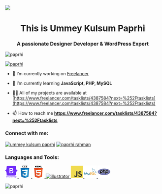 <img style="height: 300px;" src="https://encrypted-tbn0.gstatic.com/images?q=tbn:ANd9GcS116ERffx7tn3OCEqB9DHpItKiv05ERsevGA&s">
<h1 align="center">This is Ummey Kulsum Paprhi</h1>
<h3 align="center">A passionate Designer Developer & WordPress Expert</h3>

<p align="left"> <img src="https://komarev.com/ghpvc/?username=paprhi&label=Profile%20views&color=0e75b6&style=flat" alt="paprhi" /> </p>

<p align="left"> <a href="https://github.com/ryo-ma/github-profile-trophy"><img src="https://github-profile-trophy.vercel.app/?username=paprhi" alt="paprhi" /></a> </p>

- 🔭 I’m currently working on [Freelancer](https://www.freelancer.com/tasklists/4387584?next=%252Ftasklists)

- 🌱 I’m currently learning **JavaScript, PHP, MySQL**

- 👨‍💻 All of my projects are available at [https://www.freelancer.com/tasklists/4387584?next=%252Ftasklists](https://www.freelancer.com/tasklists/4387584?next=%252Ftasklists)

- 📫 How to reach me **https://www.freelancer.com/tasklists/4387584?next=%252Ftasklists**

<h3 align="left">Connect with me:</h3>
<p align="left">
<a href="https://linkedin.com/in/ummey kulsum paprhi" target="blank"><img align="center" src="https://raw.githubusercontent.com/rahuldkjain/github-profile-readme-generator/master/src/images/icons/Social/linked-in-alt.svg" alt="ummey kulsum paprhi" height="30" width="40" /></a>
<a href="https://fb.com/paprhi rahman" target="blank"><img align="center" src="https://raw.githubusercontent.com/rahuldkjain/github-profile-readme-generator/master/src/images/icons/Social/facebook.svg" alt="paprhi rahman" height="30" width="40" /></a>
</p>

<h3 align="left">Languages and Tools:</h3>
<p align="left"> <a href="https://getbootstrap.com" target="_blank" rel="noreferrer"> <img src="https://raw.githubusercontent.com/devicons/devicon/master/icons/bootstrap/bootstrap-plain-wordmark.svg" alt="bootstrap" width="40" height="40"/> </a> <a href="https://www.w3schools.com/css/" target="_blank" rel="noreferrer"> <img src="https://raw.githubusercontent.com/devicons/devicon/master/icons/css3/css3-original-wordmark.svg" alt="css3" width="40" height="40"/> </a> <a href="https://www.w3.org/html/" target="_blank" rel="noreferrer"> <img src="https://raw.githubusercontent.com/devicons/devicon/master/icons/html5/html5-original-wordmark.svg" alt="html5" width="40" height="40"/> </a> <a href="https://www.adobe.com/in/products/illustrator.html" target="_blank" rel="noreferrer"> <img src="https://www.vectorlogo.zone/logos/adobe_illustrator/adobe_illustrator-icon.svg" alt="illustrator" width="40" height="40"/> </a> <a href="https://developer.mozilla.org/en-US/docs/Web/JavaScript" target="_blank" rel="noreferrer"> <img src="https://raw.githubusercontent.com/devicons/devicon/master/icons/javascript/javascript-original.svg" alt="javascript" width="40" height="40"/> </a> <a href="https://www.mysql.com/" target="_blank" rel="noreferrer"> <img src="https://raw.githubusercontent.com/devicons/devicon/master/icons/mysql/mysql-original-wordmark.svg" alt="mysql" width="40" height="40"/> </a> <a href="https://www.php.net" target="_blank" rel="noreferrer"> <img src="https://raw.githubusercontent.com/devicons/devicon/master/icons/php/php-original.svg" alt="php" width="40" height="40"/> </a> </p>

<p><img align="center" src="https://github-readme-stats.vercel.app/api/top-langs?username=paprhi&show_icons=true&locale=en&layout=compact" alt="paprhi" /></p>
